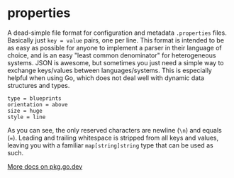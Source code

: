 # properties

A dead-simple file format for configuration and metadata `.properties` files. Basically just `key = value` pairs, one per line. This format is intended to be as easy as possible for anyone to implement a parser in their language of choice, and is an easy "least common denominator" for heterogeneous systems. JSON is awesome, but sometimes you just need a simple way to exchange keys/values between languages/systems. This is especially helpful when using Go, which does not deal well with dynamic data structures and types.

```
type = blueprints
orientation = above
size = huge
style = line
```

As you can see, the only reserved characters are newline (`\n`) and equals (`=`). Leading and trailing whitespace is stripped from all keys and values, leaving you with a familiar `map[string]string` type that can be used as such.

[More docs on pkg.go.dev](https://pkg.go.dev/github.com/gershwinlabs/properties)
